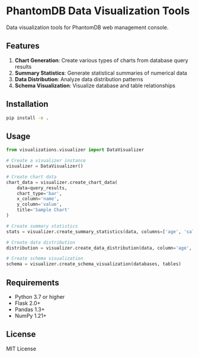 # PhantomDB Data Visualization Tools

Data visualization tools for PhantomDB web management console.

## Features

1. **Chart Generation**: Create various types of charts from database query results
2. **Summary Statistics**: Generate statistical summaries of numerical data
3. **Data Distribution**: Analyze data distribution patterns
4. **Schema Visualization**: Visualize database and table relationships

## Installation

```bash
pip install -e .
```

## Usage

```python
from visualizations.visualizer import DataVisualizer

# Create a visualizer instance
visualizer = DataVisualizer()

# Create chart data
chart_data = visualizer.create_chart_data(
    data=query_results,
    chart_type='bar',
    x_column='name',
    y_column='value',
    title='Sample Chart'
)

# Create summary statistics
stats = visualizer.create_summary_statistics(data, columns=['age', 'salary'])

# Create data distribution
distribution = visualizer.create_data_distribution(data, column='age', bins=10)

# Create schema visualization
schema = visualizer.create_schema_visualization(databases, tables)
```

## Requirements

- Python 3.7 or higher
- Flask 2.0+
- Pandas 1.3+
- NumPy 1.21+

## License

MIT License
